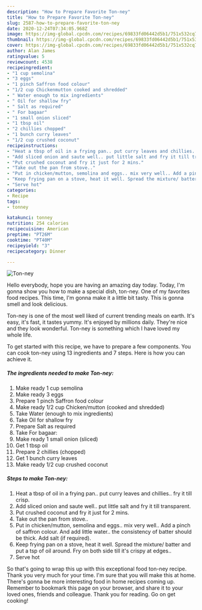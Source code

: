 ```yaml
---
description: "How to Prepare Favorite Ton-ney"
title: "How to Prepare Favorite Ton-ney"
slug: 2587-how-to-prepare-favorite-ton-ney
date: 2020-12-24T07:34:05.968Z
image: https://img-global.cpcdn.com/recipes/69833fd06442d5b1/751x532cq70/ton-ney-recipe-main-photo.jpg
thumbnail: https://img-global.cpcdn.com/recipes/69833fd06442d5b1/751x532cq70/ton-ney-recipe-main-photo.jpg
cover: https://img-global.cpcdn.com/recipes/69833fd06442d5b1/751x532cq70/ton-ney-recipe-main-photo.jpg
author: Alan James
ratingvalue: 5
reviewcount: 4538
recipeingredient:
- "1 cup semolina"
- "3 eggs"
- "1 pinch Saffron food colour"
- "1/2 cup Chickenmutton cooked and shredded"
- " Water enough to mix ingredients"
- " Oil for shallow fry"
- " Salt as required"
- " For bagaar"
- "1 small onion sliced"
- "1 tbsp oil"
- "2 chillies chopped"
- "1 bunch curry leaves"
- "1/2 cup crushed coconut"
recipeinstructions:
- "Heat a tbsp of oil in a frying pan.. put curry leaves and chillies.. fry it till crisp."
- "Add sliced onion and saute well.. put little salt and fry it till transparent."
- "Put crushed coconut and fry it just for 2 mins."
- "Take out the pan from stove.."
- "Put in chicken/mutton, semolina and eggs.. mix very well.. Add a pinch of saffron colour. And add little water.. the consistency of batter should be thick. Add salt (if required)."
- "Keep frying pan on a stove, heat it well. Spread the mixture/ batter and put a tsp of oil around. Fry on both side till it&#39;s crispy at edges.."
- "Serve hot"
categories:
- Recipe
tags:
- tonney

katakunci: tonney 
nutrition: 254 calories
recipecuisine: American
preptime: "PT26M"
cooktime: "PT40M"
recipeyield: "3"
recipecategory: Dinner

---
```



![Ton-ney](https://img-global.cpcdn.com/recipes/69833fd06442d5b1/751x532cq70/ton-ney-recipe-main-photo.jpg)

Hello everybody, hope you are having an amazing day today. Today, I'm gonna show you how to make a special dish, ton-ney. One of my favorites food recipes. This time, I'm gonna make it a little bit tasty. This is gonna smell and look delicious.



Ton-ney is one of the most well liked of current trending meals on earth. It's easy, it's fast, it tastes yummy. It's enjoyed by millions daily. They're nice and they look wonderful. Ton-ney is something which I have loved my whole life.


To get started with this recipe, we have to prepare a few components. You can cook ton-ney using 13 ingredients and 7 steps. Here is how you can achieve it.

<!--inarticleads1-->

##### The ingredients needed to make Ton-ney:

1. Make ready 1 cup semolina
1. Make ready 3 eggs
1. Prepare 1 pinch Saffron food colour
1. Make ready 1/2 cup Chicken/mutton (cooked and shredded)
1. Take  Water (enough to mix ingredients)
1. Take  Oil for shallow fry
1. Prepare  Salt as required
1. Take  For bagaar:
1. Make ready 1 small onion (sliced)
1. Get 1 tbsp oil
1. Prepare 2 chillies (chopped)
1. Get 1 bunch curry leaves
1. Make ready 1/2 cup crushed coconut




<!--inarticleads2-->

##### Steps to make Ton-ney:

1. Heat a tbsp of oil in a frying pan.. put curry leaves and chillies.. fry it till crisp.
1. Add sliced onion and saute well.. put little salt and fry it till transparent.
1. Put crushed coconut and fry it just for 2 mins.
1. Take out the pan from stove..
1. Put in chicken/mutton, semolina and eggs.. mix very well.. Add a pinch of saffron colour. And add little water.. the consistency of batter should be thick. Add salt (if required).
1. Keep frying pan on a stove, heat it well. Spread the mixture/ batter and put a tsp of oil around. Fry on both side till it&#39;s crispy at edges..
1. Serve hot




So that's going to wrap this up with this exceptional food ton-ney recipe. Thank you very much for your time. I'm sure that you will make this at home. There's gonna be more interesting food in home recipes coming up. Remember to bookmark this page on your browser, and share it to your loved ones, friends and colleague. Thank you for reading. Go on get cooking!

